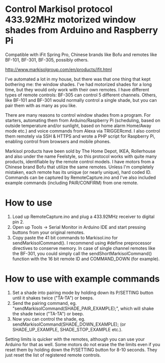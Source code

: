 # Control Markisol protocol 433.92MHz motorized window shades from Arduino and Raspberry Pi
Compatible with iFit Spring Pro, Chinese brands like Bofu and remotes like BF-101, BF-301, BF-305, possibly others.

http://www.markisolgroup.com/en/products/ifit.html

I've automated a lot in my house, but there was that one thing that kept bothering me: the window shades. I've had motorized shades for a long time, but they would only work with their own remotes. I have different types of remote controls: BF-305 can control 5 different channels. Others, like BF-101 and BF-301 would normally control a single shade, but you can pair them with as many as you like.

There are many reasons to control window shades from a program. For starters, automating them from Arduino/Raspberry Pi (scheduling, based on outside temperature and/or sunlight, based on home alarm Home/Away mode etc.) and voice commands from Alexa via TRIGGERcmd. I also control them remotely via SSH & HTTPS and wrote a PHP script for Raspberry Pi, enabling control from browsers and mobile phones.

Markisol products have been sold by The Home Depot, IKEA, Rollerhouse and also under the name Feelstyle, so this protocol works with quite many products, identifiable by the remote control models. I have motors from a Chinese brand Bofu that utilize the same remotes. Unless I'm completely mistaken, each remote has its unique (or nearly unique), hard coded ID. Commands can be captured by RemoteCapture.ino and I've also included example commands (including PAIR/CONFIRM) from one remote.


# How to use
1. Load up RemoteCapture.ino and plug a 433.92MHz receiver to digital pin 2.
2. Open up Tools -> Serial Monitor in Arduino IDE and start pressing buttons from your original remotes.
3. Copy paste the 41 bit commands to Markisol.ino for sendMarkisolCommand(). I recommend using #define preprocessor directives to conserve memory. In case of single channel remotes like the BF-301, you could simply call the sendShortMarkisolCommand() function with the 16 bit remote ID and COMMAND_DOWN (for example).


# How to use with example commands
1. Set a shade into pairing mode by holding down its P/SETTING button until it shakes twice ("TA-TA") or beeps.
2. Send the pairing command, eg. "sendMarkisolCommand(SHADE_PAIR_EXAMPLE);", which will shake the shade twice ("TA-TA") or beep.
3. Now you can control the shade, eg. sendMarkisolCommand(SHADE_DOWN_EXAMPLE); (or SHADE_UP_EXAMPLE, SHADE_STOP_EXAMPLE etc.).
 
Setting limits is quicker with the remotes, although you can use your Arduino for that as well. Some motors do not erase the the limits even if you reset them by holding down the P/SETTING button for 8-10 seconds. They just reset the list of registered remote controls.
